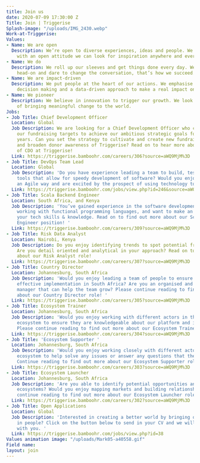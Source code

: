 ```yaml
---
title: Join us
date: 2020-07-09 17:30:00 Z
Title: Join | Triggerise
Splash-image: "/uploads/IMG_2430.webp"
Work-at-Triggerise: 
Values:
- Name: We are open
  Description: We’re open to diverse experiences, ideas and people. We believe that
    with an open attitude we can look for inspiration anywhere and everywhere.
- Name: We do
  Description: We roll up our sleeves and get things done every day. We tackle challenges
    head-on and dare to change the conversation, that’s how we succeed.
- Name: We are impact-driven
  Description: We put people at the heart of our actions. We emphasise evidence-based
    decision making and a data-driven approach to make a real impact on the ground.
- Name: We pioneer
  Description: We believe in innovation to trigger our growth. We look for new possibilities
    of bringing meaningful change to the world.
Jobs:
- Job Title: Chief Development Officer
  Location: Global
  Job Description: We are looking for a Chief Development Officer who can deliver
    our fundraising targets to achieve our ambitious strategic goals for the coming
    years. Can you set the strategy to cultivate and create new fundraising possibilities
    and broaden donor awareness of Triggerise? Read on to hear more about the role
    of CDO at Triggerise! 
  Link: https://triggerise.bamboohr.com/careers/306?source=aWQ9MjM%3D
- Job Title: DevOps Team Lead
  Location: Global
  Job Description: 'Do you have experience leading a team to build, test & maintain
    tools that allow for speedy development of software? Would you enjoy working in
    an Agile way and are excited by the prospect of using technology to create impact. '
  Link: https://triggerise.bamboohr.com/jobs/view.php?id=246&source=aWQ9MjM%3D
- Job Title: Scala Backend Engineer
  Location: South Africa, and Kenya
  Job Description: 'You’ve gained experience in the software development space, love
    working with functional programming languages, and want to make an impact with
    your tech skills & knowledge. Read on to find out more about our Scala Backend
    Engineer position! '
  Link: https://triggerise.bamboohr.com/careers/309?source=aWQ9MjM%3D
- Job Title: Risk Data Analyst
  Location: Nairobi, Kenya
  Job Description: Do you enjoy identifying trends to spot potential fraud risk areas?
    Are you detail oriented and analytical in your approach? Read on to hear more
    about our Risk Analyst role!
  Link: https://triggerise.bamboohr.com/careers/307?source=aWQ9MjM%3D
- Job Title: Country Director
  Location: Johannesburg, South Africa
  Job Description: 'Would you enjoy leading a team of people to ensure our programs''
    effective implementation in South Africa? Are you an organised and data-driven
    manager that can help the team grow? Please continue reading to find out more
    about our Country Director role! '
  Link: https://triggerise.bamboohr.com/careers/305?source=aWQ9MjM%3D
- Job Title: Ecosystem Trainer
  Location: Johannesburg, South Africa
  Job Description: 'Would you enjoy working with different actors in the Triggerise
    ecosystem to ensure they are knowledgeable about our platform and its offers?
    Please continue reading to find out more about our Ecosystem Trainer role! '
  Link: https://triggerise.bamboohr.com/careers/304?source=aWQ9MjM%3D
- Job Title: 'Ecosystem Supporter '
  Location: Johannesburg, South Africa
  Job Description: 'Would you enjoy working closely with different actors in the Triggerise
    ecosystem to help solve any issues or answer any questions that they may have?
    Continue reading to find out more about our Ecosystem Supporter role! '
  Link: https://triggerise.bamboohr.com/careers/303?source=aWQ9MjM%3D
- Job Title: Ecosystem Launcher
  Location: Johannesburg, South Africa
  Job Description: 'Are you able to identify potential opportunities and set up new
    ecosystems? Would you enjoy mapping markets and building relationships? Please
    continue reading to find out more about our Ecosystem Launcher role! '
  Link: https://triggerise.bamboohr.com/careers/302?source=aWQ9MjM%3D
- Job Title: Open Applications
  Location: Global
  Job Description: 'Interested in creating a better world by bringing out the best
    in people? Click on the button below to send in your CV and we will get in touch
    with you. '
  Link: https://triggerise.bamboohr.com/jobs/view.php?id=38
Values animation image: "/uploads/Mark05-a40558.gif"
Field name: 
layout: join
---
```


